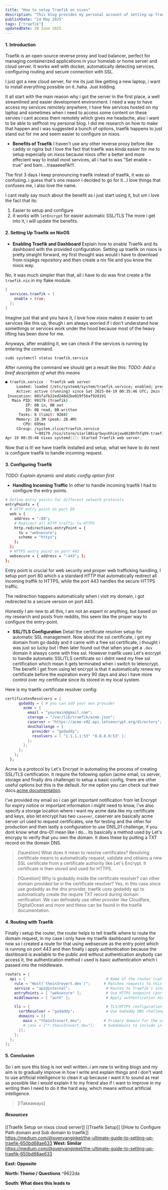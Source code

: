 ```yaml
---
title: "How to setup Traefik on nixos"
description: "This blog provides my personal account of setting up Traefik on NixOS, highlighting its ease of configuration, integration with Let's Encrypt for SSL/TLS, and my jjourney in learning and configuring entry points, certificate resolvers, and routing for a secure and efficient server environment."
publishDate: "14 May 2025"
tags: ["traefik"]
updatedDate: 20 June 2025
---
```

#### 1. Introduction
Traefik is an open-source reverse proxy and load balancer, perfect for managing containerized applications in your homelab or home server and cloud server. It works well with docker, automatically detecting services, configuring routing and secure connection with SSL.

I just got a new cloud server, for me its just like getting a new laptop, i want to install everything possible on it..haha. Just kidding.

It all start with the main reason why i got the server in the first place, a well streamlined and easier development environment. I need a way to have access my services remotely anywhere, I have few services hosted on my laptop and sometimes when i need to access some content on these servies i cant access them remotely which gives me headache, also i want to be able to selfhost my personal blog. I did me research on how to make that happen and i was suggested a bunch of options, traefik happens to just stand out for me and seem easier to configure on nixos.

- **Benefits of Traefik**
I haven't use any other reverse proxy before like caddy or nginx but I love the fact that traefik was kinda easier for me to setup especially on nixos because nixos offer a better and  more effecient way to install most services, all i had to was "Set enable = true" and bam....traaaeeefik!!!.

The first 3 days I keep pronouncing traefik instead of traefik, it was so confusing..i guess that's one reason i decided to go for it...I love things that confuses me, i also love the name.

I cant really say much about the benefit as i just start using it, but um i love the fact that its:
1. Easier to setup and configure
2. It works with `letEncrypt` for easier automatic SSL/TLS
The more i get into it, i will update the benefits.

#### 2. Setting Up Traefik on NixOS
- **Enabling Traefik and Dashboard**
  Explain how to enable Traefik and its dashboard with the provided configuration.
Setting up traefik on nixos is pretty straight forward, my first thought was would i have to download from nixpkgs repository and then create a nix file and you know the nixos way.

No, it was much simpler than that, all i have to do was first create a file `traefik.nix` in my flake module.

```nix
{
  services.traefik = {
    enable = true;
  };
}
```

Imagine just that and you have it, I love how nixos makes it easier to set services like this up, though i am always worried if i don't understand how somethings or services work under the hood because most of the heavy lifting has been done for me.

Anyways, after enabling it, we can check if the services is running by entering the command.
```
sudo systemctl status traefik.service
```

After running the command we should get a result like this:
*TODO: Add a breif description of what this means*
```sh
● traefik.service - Traefik web server
     Loaded: loaded (/etc/systemd/system/traefik.service; enabled; preset: ignored)
     Active: active (running) since Sat 2025-04-19 00:35:46 UTC; 2min 7s ago
 Invocation: 801fa7b22ed248d2be019f56af928191
   Main PID: 99179 (traefik)
         IP: 0B in, 0B out
         IO: 0B read, 0B written
      Tasks: 8 (limit: 9284)
     Memory: 28.3M (peak: 28.4M)
        CPU: 695ms
     CGroup: /system.slice/traefik.service
             └─99179 /nix/store/s1arl88iqr5wyvhhimjxw4628hfhfq99-traefik-3.3.4/bin/traefik --configfile=/nix/store/rf5kmixz779mwdpk8bk1ipkd7lcjsdnq-config.toml
Apr 19 00:35:46 nixos systemd[1]: Started Traefik web server.
```
Now that is it! we have traefik installed and setup, what we have to do next is configure traefik to handle incoming request.
#### 3. Configuring Traefik
*TODO: Explain dynamic and static config option first*
- **Handling Incoming Traffic**
In other to handle incoming traefik I had to configure the entry points.
```sh
# Define entry points for different network protocols
entryPoints = {
  # HTTP entry point on port 80
  web = {
    address = ":80";
    # Redirect all HTTP traffic to HTTPS
    http.redirections.entryPoint = {
      to = "websecure";
      scheme = "https";
    };
  };
  # HTTPS entry point on port 443
  websecure = { address = ":443"; };
};
```

Entry point is crucial for web security and proper web trafficking handling, I setup port port 80 which s a standard HTTP that automatically redirect all incoming traffik to HTTPS, while the port 443 handles the secure HTTPS traffic.

The redirection happens automatically when i visit my domain, i got redirected to a secure version on port 443.

Honestly I am new to all this, I am not an expert or anything, but based on my research and posts from reddits, this seem like the proper way to configure the entry-point.

- **SSL/TLS Configuration**
Detail the certificate resolver setup for automatic SSL management.
Now about the ssl certificate, i got my domain from  go daddy and it came with a free ssl certificate, i thought i was just so lucky but i then later found out that when you get a `.dev` domain it always come with free ssl.
However traefik uses Let's encrypt to handle automatic SSL/TLS certificate so i didnt need my free ssl certification which mean it gets terminated when i switch to letencrypt. The benefit i get from using let encrypt is that it automatically renew my certificate before the expiration every 90 days and also i have more control over my certificate since its stored in my local system.

Here is my traefik certificate resolver config:
```nix
certificatesResolvers = {
      godaddy = { # you can add your own provider
        acme = {
          email = "yourmain@gmail.com";
          storage = "/var/lib/traefik/acme.json";
          caserver = "https://acme-v02.api.letsencrypt.org/directory";
          dnsChallenge = {
            provider = "godaddy";
            resolvers = [ "1.1.1.1:53" "8.8.8.8:53" ];
          };
        };
      };
    };
  };
```

Acme is a protocol by Let's Encrypt in automating the process of creating SSL/TLS certification. It require the following option (acme email, cs server, storage and finally dns challenge) to setup a basic config, there are other useful options but this is the default..for me option you can check out their docs.[acme documentation](https://doc.traefik.io/traefik/reference/install-configuration/tls/certificate-resolvers/acme/).

I've provided my email so i can get important notification from let Encrypt for expiry notice or important information i might need to know, i've also specify a storage location where i want my acme data like my certificate and keys, also let encrypt has two `casever`, caserver are basically acme server url used to request certificates, one for testing and the other for production and then lastly a configuration to use DNS_01 challenge, if you dont know what dns-01 mean like i do... its basically a method used by Let's encrypy to verify that you own the domain. It does these by putting a TXT record on the domain DNS.

>[!question] What does it mean to resolve certificates?
> Resolving certificate means to automatically request, validate and obtains a new SSL certificate from a certificate authority like Let's Encrypt. It certificate is then stored and used for HTTPS.

>[!Question] Why is godaddy inside the certificate resolver? can other domain provided be in the certificate resolver?
>Yes, in this case since use godaddy as the dns provider, traefik uses godaddy api to automatically create the require TXT record during domain verification.
>We can definately use other provider like Cloudfare, DigitalOcean and more and these can be found in the traefik documentation.
#### 4. Routing with Traefik
Finally i setup the router, the router helps to tell traefik where to route the domain request, in my case i only have my traefik dashboard running for now so i created a route for that using websecure as the entry point which is running on port 443 and then finally i apply authentication because the dashboard is available to the public and without authentication anybody can access it, the authentication method i used is basic authentication which i passed into the middleware.

```nix
routers = {
  api = {                                    # Name of the router (can be any identifier)
    rule = "Host(`thein3rovert.dev`)";      # Matches requests to this domain
    service = "api@internal";                # Routes to Traefik's internal API/dashboard
    entryPoints = [ "websecure" ];           # Use HTTPS endpoint (port 443)
    middlewares = [ "auth" ];                # Apply authentication middleware

    tls = {                                  # TLS/HTTPS configuration
      certResolver = "godaddy";              # Use GoDaddy DNS challenge for Let's Encrypt
      domains = [{
        main = "thein3rovert.dev";          # Primary domain for the certificate
        # sans = ["*.thein3rovert.dev"];    # Subdomains to include in certificate
      }];
    };
  };
};
```
#### 5. Conclusion
So i am sure this blog is not well written..i am new to writing blogs and my aim is to gradually improve in how I write and explain things and i don't want to use artificial intelligence to clean it up because i want it to sound as real as possible like i would explain it to my friend also if i want to improve in my writing then I need to do it the hard way, which means without artificial intelligence.
> [!Takeaways]
>
##### Resources
[[Traefik Setup on nixos cloud server]]
[[Traefik Setup]]
[[How to Configure Path domain and Sub domain to traefik]]
https://medium.com/@svenvanginkel/the-ultimate-guide-to-setting-up-traefik-650bd68ae633
**West: Similar**
https://medium.com/@svenvanginkel/the-ultimate-guide-to-setting-up-traefik-650bd68ae633

**East: Opposite**

**North: Theme / Questions** ^9622da

**South: What does this leads to**
